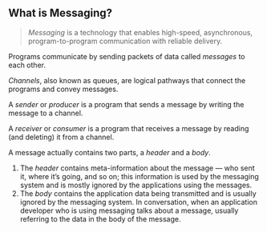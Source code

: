 ## What is Messaging?

> *Messaging* is a technology that enables high-speed, asynchronous, program-to-program communication with reliable delivery.

Programs communicate by sending packets of data called *messages* to each other.

*Channels*, also known as queues, are logical pathways that connect the programs and convey messages.

A *sender* or *producer* is a program that sends a message by writing the message to a channel.

A *receiver* or *consumer* is a program that receives a message by reading (and deleting) it from a channel.

A message actually contains two parts, a *header* and a *body*.

1.  The *header* contains meta-information about the message — who sent it, where it’s going, and so on; this information is used by the messaging system and is mostly ignored by the applications using the messages.
2.  The *body* contains the application data being transmitted and is usually ignored by the messaging system. In conversation, when an application developer who is using messaging talks about a message, usually referring to the data in the body of the message.
<!--stackedit_data:
eyJoaXN0b3J5IjpbNzIwNTEwODk2LDE4MDgzNTUxOTZdfQ==
-->